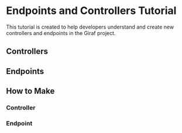 # Endpoints and Controllers Tutorial
This tutorial is created to help developers understand and create new controllers and endpoints in the Giraf project.

<!-- HENLO AM DROGO -->

## Controllers

## Endpoints

## How to Make

### Controller

### Endpoint
